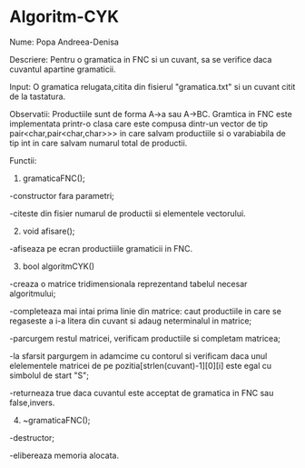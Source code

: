 # Algoritm-CYK
Nume: Popa Andreea-Denisa

Descriere: Pentru o gramatica in FNC si un cuvant, sa se verifice daca cuvantul apartine gramaticii.

Input: O gramatica relugata,citita din fisierul "gramatica.txt" si un cuvant citit de la tastatura.

Observatii: Productiile sunt de forma A->a sau A->BC. Gramtica in FNC este implementata printr-o clasa care este compusa dintr-un vector de tip pair<char,pair<char,char>>> in care salvam productiile si o varabiabila de tip int in care salvam numarul total de productii. 

Functii:

1. gramaticaFNC();

-constructor fara parametri;

-citeste din fisier numarul de productii si elementele vectorului.

2. void afisare();

-afiseaza pe ecran productiiile gramaticii in FNC.

3. bool algoritmCYK()

-creaza o matrice tridimensionala reprezentand tabelul necesar algoritmului;

-completeaza mai intai prima linie din matrice: caut productiile in care se regaseste a i-a litera din cuvant si adaug neterminalul in matrice;

-parcurgem restul matricei, verificam productiile si completam matricea;

-la sfarsit pargurgem in adamcime cu contorul si verificam daca unul elelementele matricei de pe pozitia[strlen(cuvant)-1][0][i] este egal cu simbolul de start "S";

-returneaza true daca cuvantul este acceptat de gramatica in FNC sau false,invers.


4. ~gramaticaFNC();

-destructor;

-elibereaza memoria alocata.
